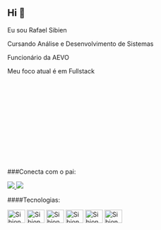 ## Hi 👋

Eu sou Rafael Sibien

Cursando Análise e Desenvolvimento de Sistemas

Funcionário da AEVO

Meu foco atual é em Fullstack
<div>
 <img height="180em" https://github-readme-stats.vercel.app/api?username=sibionca&show_icons=true&theme=tokyonight)/>
 <img height="180em" https://github-readme-stats.vercel.app/api/top-langs/?username=sibionca&layout=compact&theme=tokyonight/>
</div>

###Conecta com o pai:

<a href="https://www.linkedin.com/in/rafael-sibien-998923217/" target="_blank">
  <img src="https://img.shields.io/badge/LinkedIn-0077B5?style=for-the-badge&amp;logo=linkedin&amp;logoColor=white" style="max-width: 100%;">
  </a>
  
<a href="www.instagram.com/rafasibien" target="_blank">
 <img  src="https://img.shields.io/badge/Instagram-E4405F?style=for-the-badge&logo=instagram&logoColor=white"/>
 </a>
  
  ####Tecnologias:
  <div>
  <img align="center" alt="Sibionca-html" height="30" width="40" src="https://cdn.jsdelivr.net/gh/devicons/devicon/icons/html5/html5-original.svg"/>
  <img align="center" alt="Sibionca-html" height="30" width="40" src="https://cdn.jsdelivr.net/gh/devicons/devicon/icons/css3/css3-original.svg"/>
  <img align="center" alt="Sibionca-html" height="30" width="40" src="https://cdn.jsdelivr.net/gh/devicons/devicon/icons/javascript/javascript-original.svg" />
  <img align="center" alt="Sibionca-html" height="30" width="40" src="https://cdn.jsdelivr.net/gh/devicons/devicon/icons/csharp/csharp-original.svg" />
  <img align="center" alt="Sibionca-html" height="30" width="40" src="https://cdn.jsdelivr.net/gh/devicons/devicon/icons/angularjs/angularjs-original.svg" />
  <img align="center" alt="Sibionca-html" height="30" width="40" src="https://cdn.jsdelivr.net/gh/devicons/devicon/icons/typescript/typescript-original.svg" />
</div>

  
  
